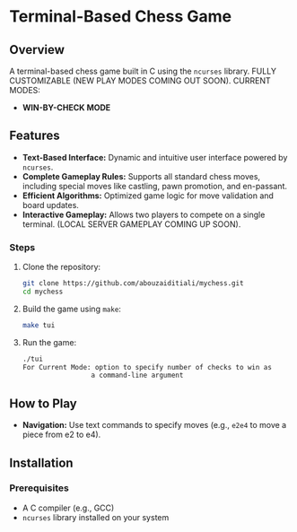 # Terminal-Based Chess Game
## Overview
A terminal-based chess game built in C using the `ncurses` library. 
FULLY CUSTOMIZABLE (NEW PLAY MODES COMING OUT SOON).
CURRENT MODES:
- **WIN-BY-CHECK MODE**

## Features
- **Text-Based Interface:** Dynamic and intuitive user interface powered by 
                            `ncurses`.
- **Complete Gameplay Rules:** Supports all standard chess moves, 
                                including special moves like castling, 
                                pawn promotion, and en-passant.
- **Efficient Algorithms:** Optimized game logic for move validation and 
                            board updates.
- **Interactive Gameplay:** Allows two players to compete on a single terminal.
                            (LOCAL SERVER GAMEPLAY COMING UP SOON).

### Steps
1. Clone the repository:
   ```bash
   git clone https://github.com/abouzaiditiali/mychess.git
   cd mychess
   ```
2. Build the game using `make`:
   ```bash
   make tui
   ```
3. Run the game:
   ```bash
   ./tui
   For Current Mode: option to specify number of checks to win as
                    a command-line argument
   ```

## How to Play
- **Navigation:** Use text commands to specify moves 
                    (e.g., `e2e4` to move a piece from e2 to e4).

## Installation
### Prerequisites
- A C compiler (e.g., GCC)
- `ncurses` library installed on your system

